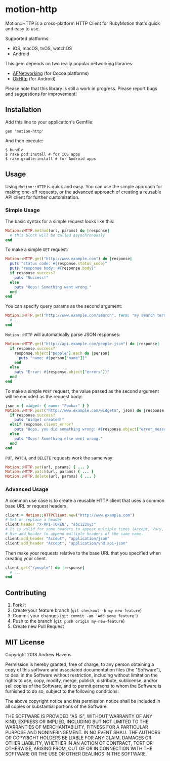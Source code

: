 # motion-http

Motion::HTTP is a cross-platform HTTP Client for RubyMotion that's quick and easy to use.

Supported platforms:
- iOS, macOS, tvOS, watchOS
- Android

This gem depends on two really popular networking libraries:
- [AFNetworking](https://github.com/AFNetworking/AFNetworking) (for Cocoa platforms)
- [OkHttp](http://square.github.io/okhttp/) (for Android)

Please note that this library is still a work in progress. Please report bugs and suggestions for improvement!

## Installation

Add this line to your application's Gemfile:

    gem 'motion-http'

And then execute:

    $ bundle
    $ rake pod:install # for iOS apps
    $ rake gradle:install # for Android apps

## Usage

Using `Motion::HTTP` is quick and easy. You can use the simple approach for making one-off requests, or the advanced approach of creating a reusable API client for further customization.

### Simple Usage

The basic syntax for a simple request looks like this:
```ruby
Motion::HTTP.method(url, params) do |response|
  # this block will be called asynchronously
end
```

To make a simple `GET` request:
```ruby
Motion::HTTP.get("http://www.example.com") do |response|
  puts "status code: #{response.status_code}"
  puts "response body: #{response.body}"
  if response.success?
    puts "Success!"
  else
    puts "Oops! Something went wrong."
  end
end
```

You can specify query params as the second argument:
```ruby
Motion::HTTP.get("http://www.example.com/search", term: "my search term") do |response|
  # ...
end
```

`Motion::HTTP` will automatically parse JSON responses:
```ruby
Motion::HTTP.get("http://api.example.com/people.json") do |response|
  if response.success?
    response.object["people"].each do |person|
      puts "name: #{person["name"]}"
    end
  else
    puts "Error: #{response.object["errors"]}"
  end
end
```

To make a simple `POST` request, the value passed as the second argument will be encoded as the request body:
```ruby
json = { widget: { name: "Foobar" } }
Motion::HTTP.post("http://www.example.com/widgets", json) do |response|
  if response.success?
    puts "Widget created!"
  elsif response.client_error?
    puts "Oops, you did something wrong: #{response.object["error_message"]}"
  else
    puts "Oops! Something else went wrong."
  end
end
```

`PUT`, `PATCH`, and `DELETE` requests work the same way:
```ruby
Motion::HTTP.put(url, params) { ... }
Motion::HTTP.patch(url, params) { ... }
Motion::HTTP.delete(url, params) { ... }
```

### Advanced Usage

A common use case is to create a reusable HTTP client that uses a common base URL or request headers.

```ruby
client = Motion::HTTPClient.new("http://www.example.com")
# Set or replace a header
client.header "X-API-TOKEN", "abc123xyz"
# It is valid for some headers to appear multiple times (Accept, Vary, etc).
# Use add_header to append multiple headers of the same name.
client.add_header "Accept", "application/json"
client.add_header "Accept", "application/vnd.api+json"
```

Then make your requests relative to the base URL that you specified when creating your client.
```ruby
client.get("/people") do |response|
  # ...
end
```

## Contributing

1. Fork it
2. Create your feature branch (`git checkout -b my-new-feature`)
3. Commit your changes (`git commit -am 'Add some feature'`)
4. Push to the branch (`git push origin my-new-feature`)
5. Create new Pull Request

## MIT License

Copyright 2018 Andrew Havens

Permission is hereby granted, free of charge, to any person obtaining a copy of this software and associated documentation files (the "Software"), to deal in the Software without restriction, including without limitation the rights to use, copy, modify, merge, publish, distribute, sublicense, and/or sell copies of the Software, and to permit persons to whom the Software is furnished to do so, subject to the following conditions:

The above copyright notice and this permission notice shall be included in all copies or substantial portions of the Software.

THE SOFTWARE IS PROVIDED "AS IS", WITHOUT WARRANTY OF ANY KIND, EXPRESS OR IMPLIED, INCLUDING BUT NOT LIMITED TO THE WARRANTIES OF MERCHANTABILITY, FITNESS FOR A PARTICULAR PURPOSE AND NONINFRINGEMENT. IN NO EVENT SHALL THE AUTHORS OR COPYRIGHT HOLDERS BE LIABLE FOR ANY CLAIM, DAMAGES OR OTHER LIABILITY, WHETHER IN AN ACTION OF CONTRACT, TORT OR OTHERWISE, ARISING FROM, OUT OF OR IN CONNECTION WITH THE SOFTWARE OR THE USE OR OTHER DEALINGS IN THE SOFTWARE.
